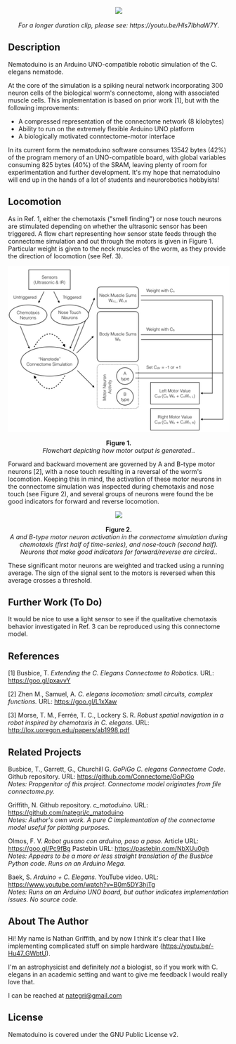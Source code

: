 <p align="center"><img src="/images/nematoduino.gif"></p>
<p align="center"><i>For a longer duration clip, please see: https://youtu.be/HIs7IbhaW7Y</i>.</p>

## Description

Nematoduino is an Arduino UNO-compatible robotic simulation of the C. elegans nematode.

At the core of the simulation is a spiking neural network incorporating 300 neuron cells of the
biological worm's connectome, along with associated muscle cells. This implementation is based on
prior work [1], but with the following improvements:

* A compressed representation of the connectome network (8 kilobytes)
* Ability to run on the extremely flexible Arduino UNO platform
* A biologically motivated conntectome-motor interface

In its current form the nematoduino software consumes 13542 bytes (42%) of the
program memory of an UNO-compatible board, with global variables consuming
825 bytes (40%) of the SRAM, leaving plenty of room for experimentation and
further development. It's my hope that nematoduino will end up in the hands of a
lot of students and neurorobotics hobbyists!

## Locomotion

As in Ref. 1, either the chemotaxis ("smell finding") or nose touch neurons are stimulated depending on whether
the ultrasonic sensor has been triggered. A flow chart representing how sensor state feeds through the connectome
simulation and out through the motors is given in Figure 1. Particular weight is given to the neck muscles of the
worm, as they provide the direction of locomotion (see Ref. 3).

<p align="center"><img width=700 src="/images/flow.jpeg"></p>
<p align="center"><b>Figure 1.</b><br><i>Flowchart depicting how motor output is generated.</i>.</p>

Forward and backward movement are governed by A and B-type motor neurons [2], with a nose touch resulting in
a reversal of the worm's locomotion. Keeping this in mind, the activation of these motor neurons in the connectome
simulation was inspected during chemotaxis and nose touch (see Figure 2), and several groups of neurons
were found the be good indicators for forward and reverse locomotion.

<p align="center"><img width=500 src="/images/signature_motor_neurons.png"></p>
<p align="center"><b>Figure 2.</b><br><i>A and B-type motor neuron activation in the connectome simulation during
chemotaxis (first half of time-series), and nose-touch (second half). Neurons that make good indicators
for forward/reverse are circled.</i>.</p>

These significant motor neurons are weighted and tracked using a running average. The sign of the signal sent to the motors
is reversed when this average crosses a threshold.

## Further Work (To Do)

It would be nice to use a light sensor to see if the qualitative chemotaxis behavior investigated in Ref. 3 can be reproduced
using this connectome model.

## References

[1] Busbice, T. *Extending the C. Elegans Connectome to Robotics*. URL: https://goo.gl/pxavvY

[2] Zhen M., Samuel, A. *C. elegans locomotion: small circuits, complex functions.* URL: https://goo.gl/L1xXaw

[3] Morse, T. M., Ferrée, T. C., Lockery S. R. *Robust spatial navigation in a robot inspired by chemotaxis in C. elegans*.
URL: http://lox.uoregon.edu/papers/ab1998.pdf

## Related Projects

Busbice, T., Garrett, G., Churchill G. *GoPiGo C. elegans Connectome Code*. Github repository.
URL: https://github.com/Connectome/GoPiGo  
*Notes: Propgenitor of this project. Connectome model originates from file connectome.py.*

Griffith, N. Github repository. *c_matoduino*. URL: https://github.com/nategri/c_matoduino  
*Notes: Author's own work. A pure C implementation of the connectome model useful for plotting purposes.*

Olmos, F. V. *Robot gusano con arduino, paso a paso.* Article URL: https://goo.gl/Pc9fBg Pastebin URL: https://pastebin.com/NbXUu0gh  
*Notes: Appears to be a more or less straight translation of the Busbice Python code. Runs on an Arduino Mega.*

Baek, S. *Arduino + C. Elegans*. YouTube video. URL: https://www.youtube.com/watch?v=B0m5DY3hjTg  
*Notes: Runs on an Arduino UNO board, but author indicates implementation issues. No source code.*

## About The Author

Hi! My name is Nathan Griffith, and by now I think it's clear that I like
implementing complicated stuff on simple hardware
(https://youtu.be/-Hu47_GWbtU).

I'm an astrophysicist and definitely *not* a biologist, so if you work with
C. elegans in an academic setting and want to give me feedback I would really love that.

I can be reached at nategri@gmail.com

## License

Nematoduino is covered under the GNU Public License v2.
